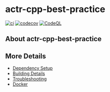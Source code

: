 # actr-cpp-best-practice

[![ci](https://github.com/MrNathanStiles/actr-cpp-best-practice/actions/workflows/ci.yml/badge.svg)](https://github.com/MrNathanStiles/actr-cpp-best-practice/actions/workflows/ci.yml)
[![codecov](https://codecov.io/gh/MrNathanStiles/actr-cpp-best-practice/branch/main/graph/badge.svg)](https://codecov.io/gh/MrNathanStiles/actr-cpp-best-practice)
[![CodeQL](https://github.com/MrNathanStiles/actr-cpp-best-practice/actions/workflows/codeql-analysis.yml/badge.svg)](https://github.com/MrNathanStiles/actr-cpp-best-practice/actions/workflows/codeql-analysis.yml)

## About actr-cpp-best-practice



## More Details

 * [Dependency Setup](README_dependencies.md)
 * [Building Details](README_building.md)
 * [Troubleshooting](README_troubleshooting.md)
 * [Docker](README_docker.md)
